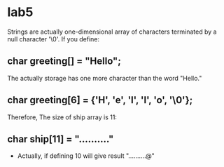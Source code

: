 # lab5
Strings are actually one-dimensional array of characters terminated by a null character '\0'.
If you define:
## char greeting[] = "Hello";
The actually storage has one more character than the word "Hello."
## char greeting[6] = {'H', 'e', 'l', 'l', 'o', '\0'};
Therefore, The size of ship array is 11:
## char ship[11] = ".........."

* Actually, if defining 10 will give result "..........@" 
